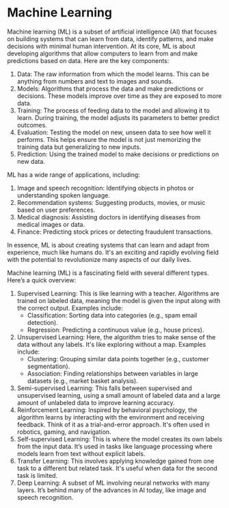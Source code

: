 # Machine Learning

Machine learning (ML) is a subset of artificial intelligence (AI) that focuses on building systems that can learn from data, identify patterns, and make decisions with minimal human intervention. At its core, ML is about developing algorithms that allow computers to learn from and make predictions based on data. Here are the key components:
 
  1. Data: The raw information from which the model learns. This can be   anything from numbers 
     and text to images and sounds.
  2. Models: Algorithms that process the data and make predictions or decisions. These models 
     improve over time as they are exposed to more data.
  3. Training: The process of feeding data to the model and allowing it to learn. During 
     training, the model adjusts its parameters to better predict outcomes.
  4. Evaluation: Testing the model on new, unseen data to see how well it performs. This 
     helps ensure the model is not just memorizing the training data but generalizing to new 
     inputs.
  5. Prediction: Using the trained model to make decisions or predictions on new data.

ML has a wide range of applications, including:
  1.  Image and speech recognition: Identifying objects in photos or understanding spoken language.
  2. Recommendation systems: Suggesting products, movies, or music based on user preferences.
  3. Medical diagnosis: Assisting doctors in identifying diseases from medical images or data.
  4. Finance: Predicting stock prices or detecting fraudulent transactions.

In essence, ML is about creating systems that can learn and adapt from experience, much like humans do. It's an exciting and rapidly evolving field with the potential to revolutionize many aspects of our daily lives.

Machine learning (ML) is a fascinating field with several different types. Here’s a quick overview:
  1. Supervised Learning: This is like learning with a teacher. Algorithms
     are trained 
     on labeled data, meaning the model is given the input along with the correct output. 
     Examples include:
       *  Classification: Sorting data into categories (e.g., spam email    detection).
       *  Regression: Predicting a continuous value (e.g., house prices).
  2. Unsupervised Learning: Here, the algorithm tries to make sense of the data without any labels. It's like exploring without a map. Examples
     include:
       *  Clustering: Grouping similar data points together (e.g., customer segmentation).
       *  Association: Finding relationships between variables in large datasets (e.g., market basket analysis).
  3. Semi-supervised Learning: This falls between supervised and unsupervised learning, using a small amount of labeled data and a large 
      amount of unlabeled data to improve learning accuracy.
  4. Reinforcement Learning: Inspired by behavioral psychology, the algorithm learns by interacting with the environment and
      receiving feedback. Think of it as a trial-and-error approach. It's often used in robotics, gaming, and navigation.
  5. Self-supervised Learning: This is where the model creates its own labels from the input data. It’s used in tasks like language processing
      where models learn from text without explicit labels.
  6. Transfer Learning: This involves applying knowledge gained from one task to a different but related task. It's useful when data for the
      second task is limited.
  6. Deep Learning: A subset of ML involving neural networks with many layers. It’s behind many of the advances in AI today, like image and
      speech recognition.